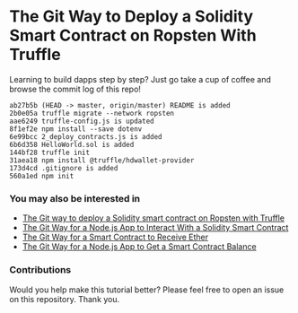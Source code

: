 # The Git Way to Deploy a Solidity Smart Contract on Ropsten With Truffle

Learning to build dapps step by step? Just go take a cup of coffee and browse the commit log of this repo!

    ab27b5b (HEAD -> master, origin/master) README is added
    2b0e05a truffle migrate --network ropsten
    aae6249 truffle-config.js is updated
    8f1ef2e npm install --save dotenv
    6e99bcc 2_deploy_contracts.js is added
    6b6d358 HelloWorld.sol is added
    144bf28 truffle init
    31aea18 npm install @truffle/hdwallet-provider
    173d4cd .gitignore is added
    560a1ed npm init

### You may also be interested in

- [The Git way to deploy a Solidity smart contract on Ropsten with Truffle](https://github.com/programarivm/solidity-hello-world)
- [The Git Way for a Node.js App to Interact With a Solidity Smart Contract](https://github.com/programarivm/solidity-interacting-with-nodejs)
- [The Git Way for a Smart Contract to Receive Ether](https://github.com/programarivm/solidity-receive-ether)
- [The Git Way for a Node.js App to Get a Smart Contract Balance](https://github.com/programarivm/solidity-contract-balance)

### Contributions

Would you help make this tutorial better? Please feel free to open an issue on this repository. Thank you.
